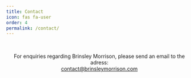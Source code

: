 ```yaml
---
title: Contact
icon: fas fa-user
order: 4
permalink: /contact/
---
```


<br>
<p style="text-align: center; vertical-align: middle">
For enquiries regarding Brinsley Morrison, please send an email to the adress:
<br>
    <a href = "mailto: contact@brinsleymorrison.com">contact@brinsleymorrison.com</a>